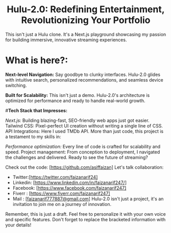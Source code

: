 <h1 align="center"> Hulu-2.0: Redefining Entertainment, Revolutionizing Your Portfolio </h1>


This isn't just a Hulu clone. It's a Next.js playground showcasing my passion for building immersive, innovative streaming experiences.


<h1>What is here?:</h1>

**Next-level Navigation:** Say goodbye to clunky interfaces. Hulu-2.0 glides with intuitive search, personalized recommendations, and seamless device switching.

**Built for Scalability:** This isn't just a demo. Hulu-2.0's architecture is optimized for performance and ready to handle real-world growth.

#**Tech Stack that Impresses:**

*Next.js:* Building blazing-fast, SEO-friendly web apps just got easier.
Tailwind CSS: Pixel-perfect UI creation without writing a single line of CSS.
API Integrations: Here I used TMDb API.
More than just code, this project is a testament to my skills in:

*Performance optimization:* Every line of code is crafted for scalability and speed.
Project management: From conception to deployment, I navigated the challenges and delivered.
Ready to see the future of streaming?

Check out the code: [https://github.com/asiffaizan]
Let's talk collaboration: 
 * Twitter:[https://twitter.com/faizanarif24]
 * Linkedin: [https://www.linkedin.com/in/faizanarif247/]
 * Facebook: [https://www.facebook.com/faizanarif247]
 * Fiverr : [https://www.fiverr.com/faizanarif247]
 * Mail : [faizanarif777887@gmail.com]
Hulu-2.0 isn't just a project, it's an invitation to join me on a journey of innovation.

Remember, this is just a draft. Feel free to personalize it with your own voice and specific features. Don't forget to replace the bracketed information with your details!



